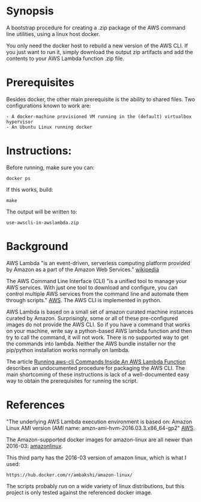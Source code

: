 # Synopsis

A bootstrap procedure for creating a .zip package of the AWS command line utilities, using a linux host docker.

You only need the docker host to rebuild a new version of the AWS CLI.  If you just want to run it, simply download the output zip artifacts and add the contents to your AWS Lambda function .zip file.


# Prerequisites

Besides docker, the other main prerequisite is the ability to shared files.  Two configurations known to work are:

    - A docker-machine provisioned VM running in the (default) virtualbox hypervisor
    - An Ubuntu Linux running docker


# Instructions:

Before running, make sure you can:

    docker ps

If this works, build:

    make

The output will be written to:

    use-awscli-in-awslambda.zip


# Background

AWS Lambda "is an event-driven, serverless computing platform provided by Amazon as a part of the Amazon Web Services." [wikipedia](https://en.wikipedia.org/wiki/AWS_Lambda)

The AWS Command Line Interface (CLI) "is a unified tool to manage your AWS services. With just one tool to download and configure, you can control multiple AWS services from the command line and automate them through scripts."  [AWS](https://aws.amazon.com/cli/).  The AWS CLI is implemented in python.

AWS Lambda is based on a small set of amazon curated machine instances curated by Amazon.  Surprisingly, some or all of these pre-configured images do not provide the AWS CLI.  So if you have a command that works on your machine, write say a python-based AWS lambda function and then try to call the command, it will not work.  There is no supported way to get the commands into lambda.  Neither the AWS bundle installer nor the pip/python installation works normally on lambda.

The article [Running aws-cli Commands Inside An AWS Lambda Function](https://alestic.com/2016/11/aws-lambda-awscli/) describes an undocumented procedure for packaging the AWS CLI.  The main shortcoming of these instructions is lack of a well-documented easy way to obtain the prerequisites for running the script.


# References

"The underlying AWS Lambda execution environment is based on: Amazon Linux AMI version (AMI name: amzn-ami-hvm-2016.03.3.x86_64-gp2" [AWS](http://docs.aws.amazon.com/lambda/latest/dg/current-supported-versions.html).

The Amazon-supported docker images for amazon-linux are all newer than 2016-03: [amazonlinux](https://hub.docker.com/_/amazonlinux/).

This third party has the 2016-03 version of amazon linux, which is what I used:

    https://hub.docker.com/r/ambakshi/amazon-linux/

The scripts probably run on a wide variety of linux distributions, but this project is only tested against the referenced docker image.
